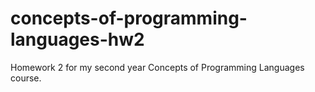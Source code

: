 # concepts-of-programming-languages-hw2
Homework 2 for my second year Concepts of Programming Languages course.

